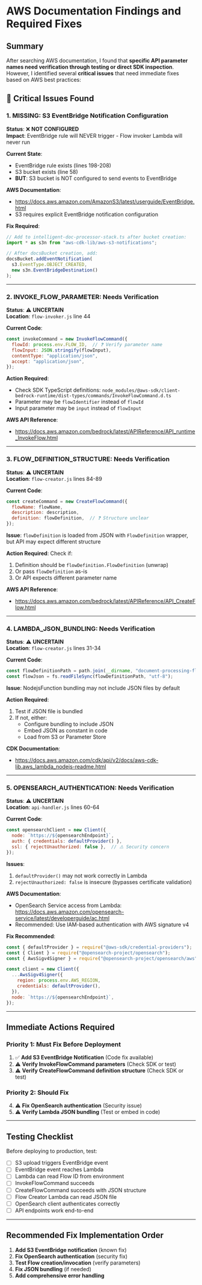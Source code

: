 # AWS Documentation Findings and Required Fixes

## Summary

After searching AWS documentation, I found that **specific API parameter names need verification through testing or direct SDK inspection**. However, I identified several **critical issues** that need immediate fixes based on AWS best practices:

## 🚨 Critical Issues Found

### 1. MISSING: S3 EventBridge Notification Configuration
**Status**: ❌ **NOT CONFIGURED**  
**Impact**: EventBridge rule will NEVER trigger - Flow invoker Lambda will never run

**Current State**: 
- EventBridge rule exists (lines 198-208)
- S3 bucket exists (line 58)
- **BUT**: S3 bucket is NOT configured to send events to EventBridge

**AWS Documentation**: 
- https://docs.aws.amazon.com/AmazonS3/latest/userguide/EventBridge.html
- S3 requires explicit EventBridge notification configuration

**Fix Required**:
```typescript
// Add to intelligent-doc-processor-stack.ts after bucket creation:
import * as s3n from "aws-cdk-lib/aws-s3-notifications";

// After docsBucket creation, add:
docsBucket.addEventNotification(
  s3.EventType.OBJECT_CREATED,
  new s3n.EventBridgeDestination()
);
```

---

### 2. INVOKE_FLOW_PARAMETER: Needs Verification
**Status**: ⚠️ **UNCERTAIN**  
**Location**: `flow-invoker.js` line 44

**Current Code**:
```javascript
const invokeCommand = new InvokeFlowCommand({
  flowId: process.env.FLOW_ID,  // ❓ Verify parameter name
  flowInput: JSON.stringify(flowInput),
  contentType: "application/json",
  accept: "application/json",
});
```

**Action Required**: 
- Check SDK TypeScript definitions: `node_modules/@aws-sdk/client-bedrock-runtime/dist-types/commands/InvokeFlowCommand.d.ts`
- Parameter may be `flowIdentifier` instead of `flowId`
- Input parameter may be `input` instead of `flowInput`

**AWS API Reference**:
- https://docs.aws.amazon.com/bedrock/latest/APIReference/API_runtime_InvokeFlow.html

---

### 3. FLOW_DEFINITION_STRUCTURE: Needs Verification
**Status**: ⚠️ **UNCERTAIN**  
**Location**: `flow-creator.js` lines 84-89

**Current Code**:
```javascript
const createCommand = new CreateFlowCommand({
  flowName: flowName,
  description: description,
  definition: flowDefinition,  // ❓ Structure unclear
});
```

**Issue**: `flowDefinition` is loaded from JSON with `FlowDefinition` wrapper, but API may expect different structure

**Action Required**: Check if:
1. Definition should be `flowDefinition.FlowDefinition` (unwrap)
2. Or pass `flowDefinition` as-is
3. Or API expects different parameter name

**AWS API Reference**:
- https://docs.aws.amazon.com/bedrock/latest/APIReference/API_CreateFlow.html

---

### 4. LAMBDA_JSON_BUNDLING: Needs Verification
**Status**: ⚠️ **UNCERTAIN**  
**Location**: `flow-creator.js` lines 31-34

**Current Code**:
```javascript
const flowDefinitionPath = path.join(__dirname, "document-processing-flow.json");
const flowJson = fs.readFileSync(flowDefinitionPath, "utf-8");
```

**Issue**: NodejsFunction bundling may not include JSON files by default

**Action Required**: 
1. Test if JSON file is bundled
2. If not, either:
   - Configure bundling to include JSON
   - Embed JSON as constant in code
   - Load from S3 or Parameter Store

**CDK Documentation**:
- https://docs.aws.amazon.com/cdk/api/v2/docs/aws-cdk-lib.aws_lambda_nodejs-readme.html

---

### 5. OPENSEARCH_AUTHENTICATION: Needs Verification
**Status**: ⚠️ **UNCERTAIN**  
**Location**: `api-handler.js` lines 60-64

**Current Code**:
```javascript
const opensearchClient = new Client({
  node: `https://${opensearchEndpoint}`,
  auth: { credentials: defaultProvider() },
  ssl: { rejectUnauthorized: false },  // ⚠️ Security concern
});
```

**Issues**:
1. `defaultProvider()` may not work correctly in Lambda
2. `rejectUnauthorized: false` is insecure (bypasses certificate validation)

**AWS Documentation**:
- OpenSearch Service access from Lambda: https://docs.aws.amazon.com/opensearch-service/latest/developerguide/ac.html
- Recommended: Use IAM-based authentication with AWS signature v4

**Fix Recommended**:
```javascript
const { defaultProvider } = require("@aws-sdk/credential-providers");
const { Client } = require("@opensearch-project/opensearch");
const { AwsSigv4Signer } = require("@opensearch-project/opensearch/aws");

const client = new Client({
  ...AwsSigv4Signer({
    region: process.env.AWS_REGION,
    credentials: defaultProvider(),
  }),
  node: `https://${opensearchEndpoint}`,
});
```

---

## Immediate Actions Required

### Priority 1: Must Fix Before Deployment

1. ✅ **Add S3 EventBridge Notification** (Code fix available)
2. ⚠️ **Verify InvokeFlowCommand parameters** (Check SDK or test)
3. ⚠️ **Verify CreateFlowCommand definition structure** (Check SDK or test)

### Priority 2: Should Fix

4. ⚠️ **Fix OpenSearch authentication** (Security issue)
5. ⚠️ **Verify Lambda JSON bundling** (Test or embed in code)

---

## Testing Checklist

Before deploying to production, test:

- [ ] S3 upload triggers EventBridge event
- [ ] EventBridge event reaches Lambda
- [ ] Lambda can read Flow ID from environment
- [ ] InvokeFlowCommand succeeds
- [ ] CreateFlowCommand succeeds with JSON structure
- [ ] Flow Creator Lambda can read JSON file
- [ ] OpenSearch client authenticates correctly
- [ ] API endpoints work end-to-end

---

## Recommended Fix Implementation Order

1. **Add S3 EventBridge notification** (known fix)
2. **Fix OpenSearch authentication** (security fix)
3. **Test Flow creation/invocation** (verify parameters)
4. **Fix JSON bundling** (if needed)
5. **Add comprehensive error handling**

